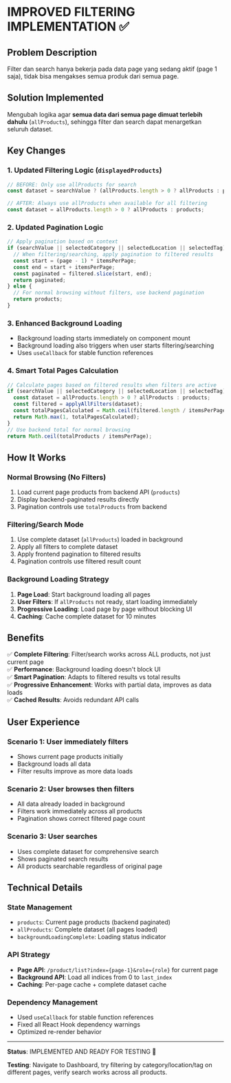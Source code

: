 # IMPROVED FILTERING IMPLEMENTATION ✅

## Problem Description
Filter dan search hanya bekerja pada data page yang sedang aktif (page 1 saja), tidak bisa mengakses semua produk dari semua page.

## Solution Implemented
Mengubah logika agar **semua data dari semua page dimuat terlebih dahulu** (`allProducts`), sehingga filter dan search dapat menargetkan seluruh dataset.

## Key Changes

### 1. **Updated Filtering Logic** (`displayedProducts`)
```typescript
// BEFORE: Only use allProducts for search
const dataset = searchValue ? (allProducts.length > 0 ? allProducts : products) : products;

// AFTER: Always use allProducts when available for all filtering
const dataset = allProducts.length > 0 ? allProducts : products;
```

### 2. **Updated Pagination Logic**
```typescript
// Apply pagination based on context
if (searchValue || selectedCategory || selectedLocation || selectedTag) {
  // When filtering/searching, apply pagination to filtered results
  const start = (page - 1) * itemsPerPage;
  const end = start + itemsPerPage;
  const paginated = filtered.slice(start, end);
  return paginated;
} else {
  // For normal browsing without filters, use backend pagination
  return products;
}
```

### 3. **Enhanced Background Loading**
- Background loading starts immediately on component mount
- Background loading also triggers when user starts filtering/searching
- Uses `useCallback` for stable function references

### 4. **Smart Total Pages Calculation**
```typescript
// Calculate pages based on filtered results when filters are active
if (searchValue || selectedCategory || selectedLocation || selectedTag) {
  const dataset = allProducts.length > 0 ? allProducts : products;
  const filtered = applyAllFilters(dataset);
  const totalPagesCalculated = Math.ceil(filtered.length / itemsPerPage);
  return Math.max(1, totalPagesCalculated);
}
// Use backend total for normal browsing
return Math.ceil(totalProducts / itemsPerPage);
```

## How It Works

### **Normal Browsing (No Filters)**
1. Load current page products from backend API (`products`)
2. Display backend-paginated results directly
3. Pagination controls use `totalProducts` from backend

### **Filtering/Search Mode**
1. Use complete dataset (`allProducts`) loaded in background
2. Apply all filters to complete dataset
3. Apply frontend pagination to filtered results
4. Pagination controls use filtered result count

### **Background Loading Strategy**
1. **Page Load**: Start background loading all pages
2. **User Filters**: If `allProducts` not ready, start loading immediately
3. **Progressive Loading**: Load page by page without blocking UI
4. **Caching**: Cache complete dataset for 10 minutes

## Benefits

✅ **Complete Filtering**: Filter/search works across ALL products, not just current page  
✅ **Performance**: Background loading doesn't block UI  
✅ **Smart Pagination**: Adapts to filtered results vs total results  
✅ **Progressive Enhancement**: Works with partial data, improves as data loads  
✅ **Cached Results**: Avoids redundant API calls  

## User Experience

### **Scenario 1: User immediately filters**
- Shows current page products initially
- Background loads all data
- Filter results improve as more data loads

### **Scenario 2: User browses then filters**
- All data already loaded in background
- Filters work immediately across all products
- Pagination shows correct filtered page count

### **Scenario 3: User searches**
- Uses complete dataset for comprehensive search
- Shows paginated search results
- All products searchable regardless of original page

## Technical Details

### **State Management**
- `products`: Current page products (backend paginated)
- `allProducts`: Complete dataset (all pages loaded)
- `backgroundLoadingComplete`: Loading status indicator

### **API Strategy**
- **Page API**: `/product/list?index={page-1}&role={role}` for current page
- **Background API**: Load all indices from 0 to `last_index`
- **Caching**: Per-page cache + complete dataset cache

### **Dependency Management**
- Used `useCallback` for stable function references
- Fixed all React Hook dependency warnings
- Optimized re-render behavior

---

**Status**: IMPLEMENTED AND READY FOR TESTING 🚀

**Testing**: Navigate to Dashboard, try filtering by category/location/tag on different pages, verify search works across all products.
